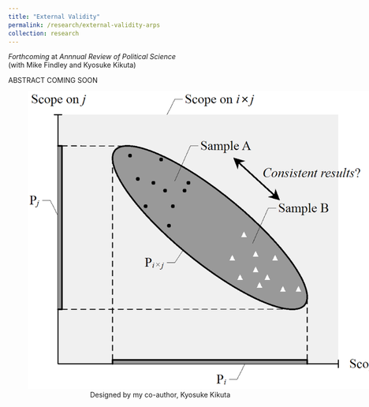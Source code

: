 ```yaml
---
title: "External Validity"
permalink: /research/external-validity-arps
collection: research
---
```

*Forthcoming* at *Annnual Review of Political Science*  
(with Mike Findley and Kyosuke Kikuta)

ABSTRACT COMING SOON

  
<figure style="width: 769px; height: 550px"  class="align-center">
  <img src="/images/ev.png" alt="" />
  <figcaption> &nbsp; &nbsp; &nbsp; &nbsp; &nbsp; &nbsp; &nbsp; &nbsp; &nbsp; &nbsp; &nbsp; &nbsp; &nbsp; &nbsp; &nbsp; &nbsp; Designed by my co-author, Kyosuke Kikuta</figcaption>
</figure>